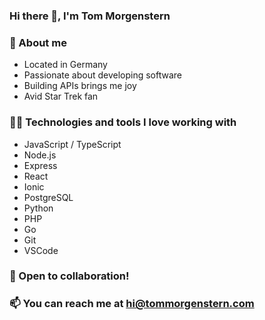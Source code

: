 ### Hi there 👋, I'm Tom Morgenstern

### 🖖 About me
- Located in Germany
- Passionate about developing software
- Building APIs brings me joy
- Avid Star Trek fan

### 👨‍💻 Technologies and tools I love working with
- JavaScript / TypeScript
- Node.js
- Express
- React
- Ionic
- PostgreSQL
- Python
- PHP
- Go
- Git
- VSCode

### 🚀 Open to collaboration!

### 📫 You can reach me at [&#104;&#105;&#064;&#116;&#111;&#109;&#109;&#111;&#114;&#103;&#101;&#110;&#115;&#116;&#101;&#114;&#110;&#046;&#099;&#111;&#109;](mailto:&#104;&#105;&#064;&#116;&#111;&#109;&#109;&#111;&#114;&#103;&#101;&#110;&#115;&#116;&#101;&#114;&#110;&#046;&#099;&#111;&#109;)